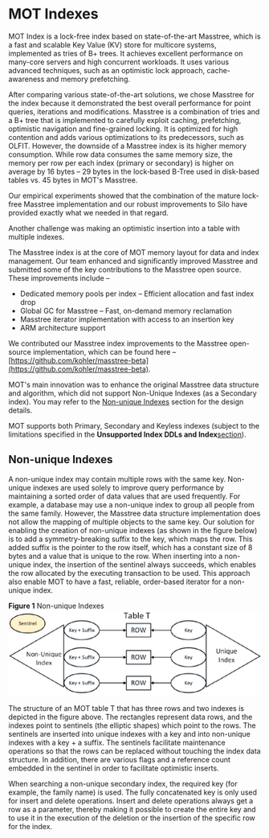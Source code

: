 # MOT Indexes<a name="EN-US_TOPIC_0270171529"></a>

MOT Index is a lock-free index based on state-of-the-art Masstree, which is a fast and scalable Key Value \(KV\) store for multicore systems, implemented as tries of B+ trees. It achieves excellent performance on many-core servers and high concurrent workloads. It uses various advanced techniques, such as an optimistic lock approach, cache-awareness and memory prefetching.

After comparing various state-of-the-art solutions, we chose Masstree  for the index because it demonstrated the best overall performance for point queries, iterations and modifications. Masstree is a combination of tries and a B+ tree that is implemented to carefully exploit caching, prefetching, optimistic navigation and fine-grained locking. It is optimized for high contention and adds various optimizations to its predecessors, such as OLFIT. However, the downside of a Masstree index is its higher memory consumption. While row data consumes the same memory size, the memory per row per each index \(primary or secondary\) is higher on average by 16 bytes – 29 bytes in the lock‑based B-Tree used in disk-based tables vs. 45 bytes in MOT's Masstree.

Our empirical experiments showed that the combination of the mature lock-free Masstree implementation and our robust improvements to Silo  have provided exactly what we needed in that regard.

Another challenge was making an optimistic insertion into a table with multiple indexes.

The Masstree index is at the core of MOT memory layout for data and index management. Our team enhanced and significantly improved Masstree and submitted some of the key contributions to the Masstree open source. These improvements include –

-   Dedicated memory pools per index – Efficient allocation and fast index drop
-   Global GC for Masstree – Fast, on-demand memory reclamation
-   Masstree iterator implementation with access to an insertion key
-   ARM architecture support

We contributed our Masstree index improvements to the Masstree open-source implementation, which can be found here –  [https://github.com/kohler/masstree-beta](https://github.com/kohler/masstree-beta).

MOT's main innovation was to enhance the original Masstree data structure and algorithm, which did not support Non-Unique Indexes \(as a Secondary index\). You may refer to the  [Non-unique Indexes](#section12297174320129)  section for the design details.

MOT supports both Primary, Secondary and Keyless indexes \(subject to the limitations specified in the  **Unsupported Index DDLs and Index**<u>section</u>\).

## Non-unique Indexes<a name="section12297174320129"></a>

A non-unique index may contain multiple rows with the same key. Non-unique indexes are used solely to improve query performance by maintaining a sorted order of data values that are used frequently. For example, a database may use a non-unique index to group all people from the same family. However, the Masstree data structure implementation does not allow the mapping of multiple objects to the same key. Our solution for enabling the creation of non-unique indexes \(as shown in the figure below\) is to add a symmetry-breaking suffix to the key, which maps the row. This added suffix is the pointer to the row itself, which has a constant size of 8 bytes and a value that is unique to the row. When inserting into a non-unique index, the insertion of the sentinel always succeeds, which enables the row allocated by the executing transaction to be used. This approach also enable MOT to have a fast, reliable, order-based iterator for a non-unique index.

**Figure  1**  Non-unique Indexes<a name="fig14741915135"></a>  
<img src="figures/non-unique-indexes.png" title="non-unique-indexes" style="zoom:50%;" />

The structure of an MOT table T that has three rows and two indexes is depicted in the figure above. The rectangles represent data rows, and the indexes point to sentinels \(the elliptic shapes\) which point to the rows. The sentinels are inserted into unique indexes with a key and into non-unique indexes with a key + a suffix. The sentinels facilitate maintenance operations so that the rows can be replaced without touching the index data structure. In addition, there are various flags and a reference count embedded in the sentinel in order to facilitate optimistic inserts.

When searching a non-unique secondary index, the required key \(for example, the family name\) is used. The fully concatenated key is only used for insert and delete operations. Insert and delete operations always get a row as a parameter, thereby making it possible to create the entire key and to use it in the execution of the deletion or the insertion of the specific row for the index.

